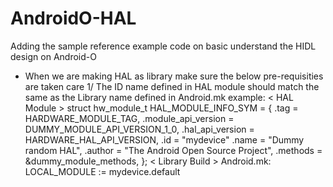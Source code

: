 # AndroidO-HAL

Adding the sample reference example code on basic understand the HIDL design on Android-O

+ When we are making HAL as library make sure the below pre-requisities are taken care
	1/ The ID name defined in HAL module should match the same as the Library name defined in Android.mk
example:
< HAL Module >
struct hw_module_t HAL_MODULE_INFO_SYM = {
.tag = HARDWARE_MODULE_TAG,
.module_api_version = DUMMY_MODULE_API_VERSION_1_0,
.hal_api_version = HARDWARE_HAL_API_VERSION,
.id = "mydevice"
		.name = "Dummy random HAL",
		.author = "The Android Open Source Project",
		.methods = &dummy_module_methods,
					};
		< Library Build >
			Android.mk:
				LOCAL_MODULE := mydevice.default

